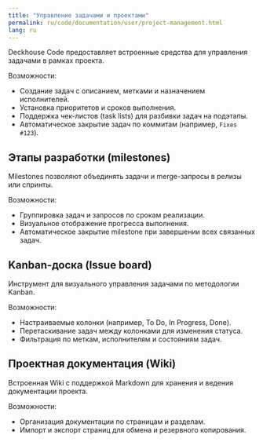 ```yaml
---
title: "Управление задачами и проектами"
permalink: ru/code/documentation/user/project-management.html
lang: ru
---
```


Deckhouse Code предоставляет встроенные средства для управления задачами в рамках проекта.

Возможности:

- Создание задач с описанием, метками и назначением исполнителей.
- Установка приоритетов и сроков выполнения.
- Поддержка чек-листов (task lists) для разбивки задач на подэтапы.
- Автоматическое закрытие задач по коммитам (например, `Fixes #123`).

## Этапы разработки (milestones)

Milestones позволяют объединять задачи и merge-запросы в релизы или спринты.

Возможности:

- Группировка задач и запросов по срокам реализации.
- Визуальное отображение прогресса выполнения.
- Автоматическое закрытие milestone при завершении всех связанных задач.

## Kanban-доска (Issue board)

Инструмент для визуального управления задачами по методологии Kanban.

Возможности:

- Настраиваемые колонки (например, To Do, In Progress, Done).
- Перетаскивание задач между колонками для изменения статуса.
- Фильтрация по меткам, исполнителям и состояниям задач.

## Проектная документация (Wiki)

Встроенная Wiki с поддержкой Markdown для хранения и ведения документации проекта.

Возможности:

- Организация документации по страницам и разделам.
- Импорт и экспорт страниц для обмена и резервного копирования.
